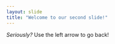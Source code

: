 ```yaml
---
layout: slide
title: "Welcome to our second slide!"
---
```

_*Seriously?*_
Use the left arrow to go back!
